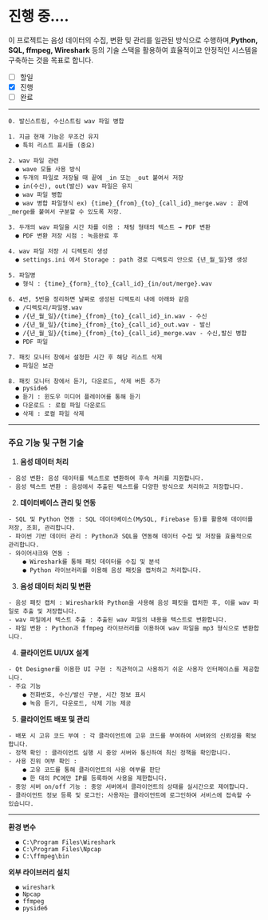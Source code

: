 # 진행 중....

이 프로젝트는 음성 데이터의 수집, 변환 및 관리를 일관된 방식으로 수행하며,**Python, SQL, ffmpeg, Wireshark** 등의 기술 스택을 활용하여 효율적이고 안정적인 시스템을 구축하는 것을 목표로 합니다.

- [ ] 할일
- [x] 진행
- [ ] 완료
---

```
0. 발신스트림, 수신스트림 wav 파일 병합

1. 지금 현재 기능은 무조건 유지
  ● 특히 리스트 표시들 (중요)

2. wav 파일 관련
  ● wave 모듈 사용 방식
  ● 두개의 파일로 저장될 때 끝에 _in 또는 _out 붙여서 저장
  ● in(수신), out(발신) wav 파일은 유지
  ● wav 파일 병합
  ● wav 병합 파일형식 ex) {time}_{from}_{to}_{call_id}_merge.wav : 끝에 _merge를 붙여서 구분할 수 있도록 저장.

3. 두개의 wav 파일을 시간 차를 이용 : 채팅 형태의 텍스트 → PDF 변환
  ● PDF 변환 저장 시점 : 녹음완료 후

4. wav 파일 저장 시 디렉토리 생성
  ● settings.ini 에서 Storage : path 경로 디렉토리 안으로 {년_월_일}명 생성

5. 파일명
  ● 형식 : {time}_{form}_{to}_{call_id}_{in/out/merge}.wav

6. 4번, 5번을 정리하면 날짜로 생성된 디렉토리 내에 아래와 같음
  ● /디렉토리/파일명.wav
  ● /{년_월_일}/{time}_{from}_{to}_{call_id}_in.wav - 수신
  ● /{년_월_일}/{time}_{from}_{to}_{call_id}_out.wav - 발신
  ● /{년_월_일}/{time}_{from}_{to}_{call_id}_merge.wav - 수신,발신 병합
  ● PDF 파일

7. 패킷 모니터 창에서 설정한 시간 후 해당 리스트 삭제
  ● 파일은 보관

8. 패킷 모니터 창에서 듣기, 다운로드, 삭제 버튼 추가
  ● pyside6
  ● 듣기 : 윈도우 미디어 플레이어를 통해 듣기
  ● 다운로드 : 로컬 파일 다운로드
  ● 삭제 : 로컬 파일 삭제
```
---
### **주요 기능 및 구현 기술**

1. **음성 데이터 처리**
```
- 음성 변환: 음성 데이터를 텍스트로 변환하여 후속 처리를 지원합니다.
- 음성 텍스트 변환 : 음성에서 추출된 텍스트를 다양한 방식으로 처리하고 저장합니다.
```

2. **데이터베이스 관리 및 연동**
```
- SQL 및 Python 연동 : SQL 데이터베이스(MySQL, Firebase 등)를 활용해 데이터를 저장, 조회, 관리합니다.
- 파이썬 기반 데이터 관리 : Python과 SQL을 연동해 데이터 수집 및 저장을 효율적으로 관리합니다.
- 와이어샤크와 연동 :
    ● Wireshark를 통해 패킷 데이터를 수집 및 분석
    ● Python 라이브러리를 이용해 음성 패킷을 캡처하고 처리합니다.
```

3. **음성 데이터 처리 및 변환**
```
- 음성 패킷 캡처 : Wireshark와 Python을 사용해 음성 패킷을 캡처한 후, 이를 wav 파일로 추출 및 저장합니다.
- wav 파일에서 텍스트 추출 : 추출된 wav 파일의 내용을 텍스트로 변환합니다.
- 파일 변환 : Python과 ffmpeg 라이브러리를 이용하여 wav 파일을 mp3 형식으로 변환합니다.
```

4. **클라이언트 UI/UX 설계**
```
- Qt Designer를 이용한 UI 구현 : 직관적이고 사용하기 쉬운 사용자 인터페이스를 제공합니다.
- 주요 기능
    ● 전화번호, 수신/발신 구분, 시간 정보 표시
    ● 녹음 듣기, 다운로드, 삭제 기능 제공
```

5. **클라이언트 배포 및 관리**
```
- 배포 시 고유 코드 부여 : 각 클라이언트에 고유 코드를 부여하여 서버와의 신뢰성을 확보합니다.
- 정책 확인 : 클라이언트 실행 시 중앙 서버와 통신하여 최신 정책을 확인합니다.
- 사용 진위 여부 확인 :
    ● 고유 코드를 통해 클라이언트의 사용 여부를 판단
    ● 한 대의 PC에만 IP를 등록하여 사용을 제한합니다.
- 중앙 서버 on/off 기능 : 중앙 서버에서 클라이언트의 상태를 실시간으로 제어합니다.
- 클라이언트 정보 등록 및 로그인: 사용자는 클라이언트에 로그인하여 서비스에 접속할 수 있습니다.
```

---
**환경 변수**

```
  ● C:\Program Files\Wireshark
  ● C:\Program Files\Npcap
  ● C:\ffmpeg\bin
```

**외부 라이브러리 설치**

```
  ● wireshark
  ● Npcap
  ● ffmpeg
  ● pyside6
```
